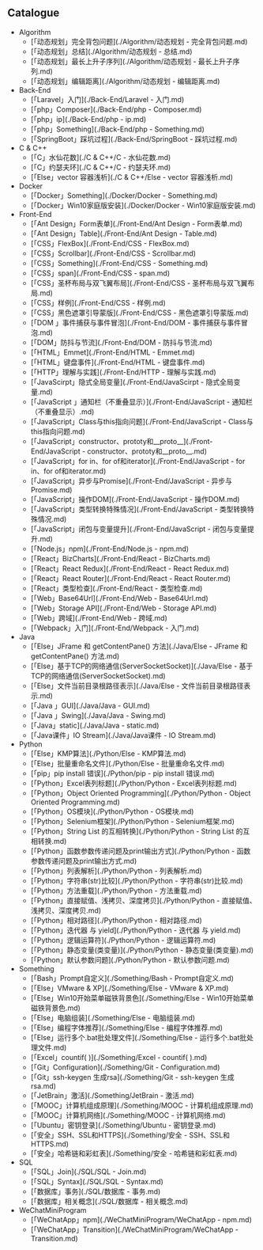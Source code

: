 ## Catalogue
- Algorithm
	- [「动态规划」完全背包问题](./Algorithm/动态规划 - 完全背包问题.md)
	- [「动态规划」总结](./Algorithm/动态规划 - 总结.md)
	- [「动态规划」最长上升子序列](./Algorithm/动态规划 - 最长上升子序列.md)
	- [「动态规划」编辑距离](./Algorithm/动态规划 - 编辑距离.md)
- Back-End
	- [「Laravel」入门](./Back-End/Laravel - 入门.md)
	- [「php」Composer](./Back-End/php - Composer.md)
	- [「php」ip](./Back-End/php - ip.md)
	- [「php」Something](./Back-End/php - Something.md)
	- [「SpringBoot」踩坑过程](./Back-End/SpringBoot - 踩坑过程.md)
- C & C++
	- [「C」水仙花数](./C & C++/C - 水仙花数.md)
	- [「C」约瑟夫环](./C & C++/C - 约瑟夫环.md)
	- [「Else」vector 容器浅析](./C & C++/Else - vector 容器浅析.md)
- Docker
	- [「Docker」Something](./Docker/Docker - Something.md)
	- [「Docker」Win10家庭版安装](./Docker/Docker - Win10家庭版安装.md)
- Front-End
	- [「Ant Design」Form表单](./Front-End/Ant Design - Form表单.md)
	- [「Ant Design」Table](./Front-End/Ant Design - Table.md)
	- [「CSS」FlexBox](./Front-End/CSS - FlexBox.md)
	- [「CSS」Scrollbar](./Front-End/CSS - Scrollbar.md)
	- [「CSS」Something](./Front-End/CSS - Something.md)
	- [「CSS」span](./Front-End/CSS - span.md)
	- [「CSS」圣杯布局与双飞翼布局](./Front-End/CSS - 圣杯布局与双飞翼布局.md)
	- [「CSS」样例](./Front-End/CSS - 样例.md)
	- [「CSS」黑色遮罩引导蒙版](./Front-End/CSS - 黑色遮罩引导蒙版.md)
	- [「DOM 」事件捕获与事件冒泡](./Front-End/DOM  - 事件捕获与事件冒泡.md)
	- [「DOM」防抖与节流](./Front-End/DOM - 防抖与节流.md)
	- [「HTML」Emmet](./Front-End/HTML - Emmet.md)
	- [「HTML」键盘事件](./Front-End/HTML - 键盘事件.md)
	- [「HTTP」理解与实践](./Front-End/HTTP - 理解与实践.md)
	- [「JavaScirpt」隐式全局变量](./Front-End/JavaScirpt - 隐式全局变量.md)
	- [「JavaScript 」通知栏（不重叠显示）](./Front-End/JavaScript  - 通知栏（不重叠显示）.md)
	- [「JavaScript」Class与this指向问题](./Front-End/JavaScript - Class与this指向问题.md)
	- [「JavaScript」constructor、prototy和__proto__](./Front-End/JavaScript - constructor、prototy和__proto__.md)
	- [「JavaScript」for in、for of和iterator](./Front-End/JavaScript - for in、for of和iterator.md)
	- [「JavaScript」异步与Promise](./Front-End/JavaScript - 异步与Promise.md)
	- [「JavaScript」操作DOM](./Front-End/JavaScript - 操作DOM.md)
	- [「JavaScript」类型转换特殊情况](./Front-End/JavaScript - 类型转换特殊情况.md)
	- [「JavaScript」闭包与变量提升](./Front-End/JavaScript - 闭包与变量提升.md)
	- [「Node.js」npm](./Front-End/Node.js - npm.md)
	- [「React」BizCharts](./Front-End/React - BizCharts.md)
	- [「React」React Redux](./Front-End/React - React Redux.md)
	- [「React」React Router](./Front-End/React - React Router.md)
	- [「React」类型检查](./Front-End/React - 类型检查.md)
	- [「Web」Base64Url](./Front-End/Web - Base64Url.md)
	- [「Web」Storage API](./Front-End/Web - Storage API.md)
	- [「Web」跨域](./Front-End/Web - 跨域.md)
	- [「Webpack」入门](./Front-End/Webpack - 入门.md)
- Java
	- [「Else」JFrame 和 getContentPane() 方法](./Java/Else - JFrame 和 getContentPane() 方法.md)
	- [「Else」基于TCP的网络通信(ServerSocketSocket)](./Java/Else - 基于TCP的网络通信(ServerSocketSocket).md)
	- [「Else」文件当前目录根路径表示](./Java/Else - 文件当前目录根路径表示.md)
	- [「Java 」GUI](./Java/Java  - GUI.md)
	- [「Java 」Swing](./Java/Java  - Swing.md)
	- [「Java」static](./Java/Java - static.md)
	- [「Java课件」IO Stream](./Java/Java课件 - IO Stream.md)
- Python
	- [「Else」KMP算法](./Python/Else - KMP算法.md)
	- [「Else」批量重命名文件](./Python/Else - 批量重命名文件.md)
	- [「pip」pip install 错误](./Python/pip - pip install 错误.md)
	- [「Python」Excel表列标题](./Python/Python - Excel表列标题.md)
	- [「Python」Object Oriented Programming](./Python/Python - Object Oriented Programming.md)
	- [「Python」OS模块](./Python/Python - OS模块.md)
	- [「Python」Selenium框架](./Python/Python - Selenium框架.md)
	- [「Python」String List 的互相转换](./Python/Python - String List 的互相转换.md)
	- [「Python」函数参数传递问题及print输出方式](./Python/Python - 函数参数传递问题及print输出方式.md)
	- [「Python」列表解析](./Python/Python - 列表解析.md)
	- [「Python」字符串(str)比较](./Python/Python - 字符串(str)比较.md)
	- [「Python」方法重载](./Python/Python - 方法重载.md)
	- [「Python」直接赋值、浅拷贝、深度拷贝](./Python/Python - 直接赋值、浅拷贝、深度拷贝.md)
	- [「Python」相对路径](./Python/Python - 相对路径.md)
	- [「Python」迭代器 与 yield](./Python/Python - 迭代器 与 yield.md)
	- [「Python」逻辑运算符](./Python/Python - 逻辑运算符.md)
	- [「Python」静态变量(类变量)](./Python/Python - 静态变量(类变量).md)
	- [「Python」默认参数问题](./Python/Python - 默认参数问题.md)
- Something
	- [「Bash」Prompt自定义](./Something/Bash - Prompt自定义.md)
	- [「Else」VMware & XP](./Something/Else - VMware & XP.md)
	- [「Else」Win10开始菜单磁铁背景色](./Something/Else - Win10开始菜单磁铁背景色.md)
	- [「Else」电脑组装](./Something/Else - 电脑组装.md)
	- [「Else」编程字体推荐](./Something/Else - 编程字体推荐.md)
	- [「Else」运行多个.bat批处理文件](./Something/Else - 运行多个.bat批处理文件.md)
	- [「Excel」countif( )](./Something/Excel - countif( ).md)
	- [「Git」Configuration](./Something/Git - Configuration.md)
	- [「Git」ssh-keygen 生成rsa](./Something/Git - ssh-keygen 生成rsa.md)
	- [「JetBrain」激活](./Something/JetBrain - 激活.md)
	- [「MOOC」计算机组成原理](./Something/MOOC - 计算机组成原理.md)
	- [「MOOC」计算机网络](./Something/MOOC - 计算机网络.md)
	- [「Ubuntu」密钥登录](./Something/Ubuntu - 密钥登录.md)
	- [「安全」SSH、SSL和HTTPS](./Something/安全 - SSH、SSL和HTTPS.md)
	- [「安全」哈希链和彩虹表](./Something/安全 - 哈希链和彩虹表.md)
- SQL
	- [「SQL」Join](./SQL/SQL - Join.md)
	- [「SQL」Syntax](./SQL/SQL - Syntax.md)
	- [「数据库」事务](./SQL/数据库 - 事务.md)
	- [「数据库」相关概念](./SQL/数据库 - 相关概念.md)
- WeChatMiniProgram
	- [「WeChatApp」npm](./WeChatMiniProgram/WeChatApp - npm.md)
	- [「WeChatApp」Transition](./WeChatMiniProgram/WeChatApp - Transition.md)
